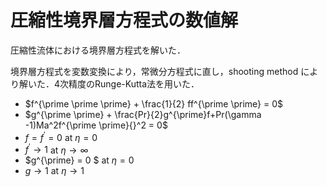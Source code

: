 # 圧縮性境界層方程式の数値解

圧縮性流体における境界層方程式を解いた．

境界層方程式を変数変換により，常微分方程式に直し，shooting method により解いた．4次精度のRunge-Kutta法を用いた．  
- $f^{\prime \prime \prime} + \frac{1}{2} ff^{\prime \prime} = 0$  
- $g^{\prime \prime} + \frac{Pr}{2}g^{\prime}f+Pr(\gamma -1)Ma^2f^{\prime \prime}{}^2 = 0$  
- $f = f^{\prime} = 0$ at $\eta = 0$  
- $f^{\prime} \rightarrow 1$ at $\eta \rightarrow \infty$
- $g^{\prime} = 0 $ at $\eta=0$  
- $g \rightarrow 1$ at $\eta \rightarrow 1$  

